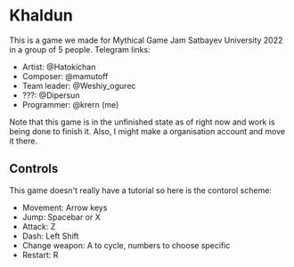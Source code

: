 # Khaldun

This is a game we made for Mythical Game Jam Satbayev University 2022 in a group of 5 people. Telegram links:

- Artist: @Hatokichan
- Composer: @mamutoff
- Team leader: @Weshiy_ogurec
- ???: @Dipersun
- Programmer: @krern (me)

Note that this game is in the unfinished state as of right now and work is being done to finish it. Also, I might make a organisation account and move it there.

## Controls

This game doesn't really have a tutorial so here is the contorol scheme:

- Movement: Arrow keys
- Jump: Spacebar or X
- Attack: Z
- Dash: Left Shift
- Change weapon: A to cycle, numbers to choose specific
- Restart: R
